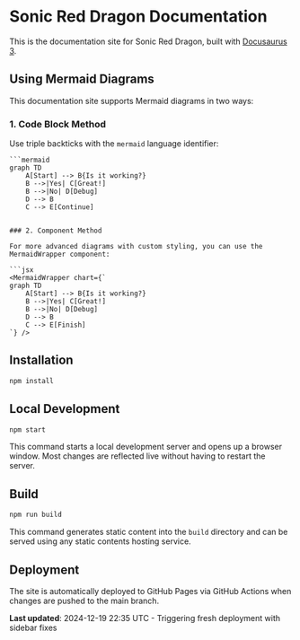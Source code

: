# Sonic Red Dragon Documentation

This is the documentation site for Sonic Red Dragon, built with [Docusaurus 3](https://docusaurus.io/).

## Using Mermaid Diagrams

This documentation site supports Mermaid diagrams in two ways:

### 1. Code Block Method

Use triple backticks with the `mermaid` language identifier:

```
```mermaid
graph TD
    A[Start] --> B{Is it working?}
    B -->|Yes| C[Great!]
    B -->|No| D[Debug]
    D --> B
    C --> E[Continue]
```
```

### 2. Component Method

For more advanced diagrams with custom styling, you can use the MermaidWrapper component:

```jsx
<MermaidWrapper chart={`
graph TD
    A[Start] --> B{Is it working?}
    B -->|Yes| C[Great!]
    B -->|No| D[Debug]
    D --> B
    C --> E[Finish]
`} />
```

## Installation

```bash
npm install
```

## Local Development

```bash
npm start
```

This command starts a local development server and opens up a browser window. Most changes are reflected live without having to restart the server.

## Build

```bash
npm run build
```

This command generates static content into the `build` directory and can be served using any static contents hosting service.

## Deployment

The site is automatically deployed to GitHub Pages via GitHub Actions when changes are pushed to the main branch.

**Last updated**: 2024-12-19 22:35 UTC - Triggering fresh deployment with sidebar fixes
